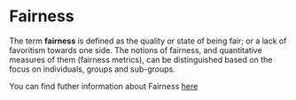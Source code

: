 # Fairness

The term **fairness** is defined as the quality or state of being fair; or a lack of favoritism towards one side. The notions of fairness, and quantitative measures of them (fairness metrics), can be distinguished based on the focus on individuals, groups and sub-groups.

You can find futher information about Fairness [here](../../Diversity_Non-Discrimination_and_Fairness/fairness.md)
